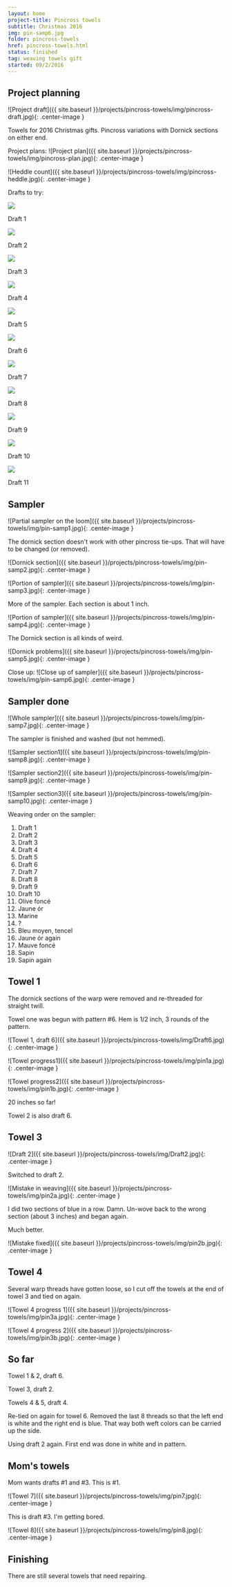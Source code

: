 ```yaml
---
layout: home
project-title: Pincross towels
subtitle: Christmas 2016
img: pin-samp6.jpg
folder: pincross-towels
href: pincross-towels.html
status: finished
tag: weaving towels gift
started: 09/2/2016
---
```

## Project planning
![Project draft]({{ site.baseurl }}/projects/pincross-towels/img/pincross-draft.jpg){: .center-image }

Towels for 2016 Christmas gifts. Pincross variations with Dornick sections on either end.

Project plans:
![Project plan]({{ site.baseurl }}/projects/pincross-towels/img/pincross-plan.jpg){: .center-image }

![Heddle count]({{ site.baseurl }}/projects/pincross-towels/img/pincross-heddle.jpg){: .center-image }

Drafts to try:

<section id="photos">
	<img src="{{ site.baseurl }}/projects/pincross-towels/img/Draft1.jpg" /><br />
	<p>Draft 1</p>
	<img src="{{ site.baseurl }}/projects/pincross-towels/img/Draft1.jpg" /><br />
	<p>Draft 2</p>
	<img src="{{ site.baseurl }}/projects/pincross-towels/img/Draft2.jpg" /><br />
	<p>Draft 3</p>
	<img src="{{ site.baseurl }}/projects/pincross-towels/img/Draft3.jpg" /><br />
	<p>Draft 4</p>
	<img src="{{ site.baseurl }}/projects/pincross-towels/img/Draft4.jpg" /><br />
	<p>Draft 5</p>
	<img src="{{ site.baseurl }}/projects/pincross-towels/img/Draft5.jpg" /><br />
	<p>Draft 6</p>
	<img src="{{ site.baseurl }}/projects/pincross-towels/img/Draft6.jpg" /><br />
	<p>Draft 7</p>
	<img src="{{ site.baseurl }}/projects/pincross-towels/img/Draft7.jpg" /><br />
	<p>Draft 8</p>
	<img src="{{ site.baseurl }}/projects/pincross-towels/img/Draft8.jpg" /><br />
	<p>Draft 9</p>
	<img src="{{ site.baseurl }}/projects/pincross-towels/img/Draft9.jpg" /><br />
	<p>Draft 10</p>
	<img src="{{ site.baseurl }}/projects/pincross-towels/img/Draft10.jpg" /><br />
	<p>Draft 11</p>
</section>

## Sampler
![Partial sampler on the loom]({{ site.baseurl }}/projects/pincross-towels/img/pin-samp1.jpg){: .center-image }

The dornick section doesn't work with other pincross tie-ups. That will have to be changed (or removed).

![Dornick section]({{ site.baseurl }}/projects/pincross-towels/img/pin-samp2.jpg){: .center-image }

![Portion of sampler]({{ site.baseurl }}/projects/pincross-towels/img/pin-samp3.jpg){: .center-image }

More of the sampler. Each section is about 1 inch.

![Portion of sampler]({{ site.baseurl }}/projects/pincross-towels/img/pin-samp4.jpg){: .center-image }

The Dornick section is all kinds of weird.

![Dornick problems]({{ site.baseurl }}/projects/pincross-towels/img/pin-samp5.jpg){: .center-image }

Close up:
![Close up of sampler]({{ site.baseurl }}/projects/pincross-towels/img/pin-samp6.jpg){: .center-image }

## Sampler done
![Whole sampler]({{ site.baseurl }}/projects/pincross-towels/img/pin-samp7.jpg){: .center-image }

The sampler is finished and washed (but not hemmed).

![Sampler section1]({{ site.baseurl }}/projects/pincross-towels/img/pin-samp8.jpg){: .center-image }

![Sampler section2]({{ site.baseurl }}/projects/pincross-towels/img/pin-samp9.jpg){: .center-image }

![Sampler section3]({{ site.baseurl }}/projects/pincross-towels/img/pin-samp10.jpg){: .center-image }

Weaving order on the sampler:

1. Draft 1
2. Draft 2
3. Draft 3
4. Draft 4
5. Draft 5
6. Draft 6
7. Draft 7
8. Draft 8
9. Draft 9
10. Draft 10
11. Olive foncé
12. Jaune ór
13. Marine
14. ?
15. Bleu moyen, tencel
16. Jaune ór again
17. Mauve foncé
18. Sapin
19. Sapin again

## Towel 1
The dornick sections of the warp were removed and re-threaded for straight twill.

Towel one was begun with pattern #6. Hem is 1/2 inch, 3 rounds of the pattern.

![Towel 1, draft 6]({{ site.baseurl }}/projects/pincross-towels/img/Draft6.jpg){: .center-image }

![Towel progress1]({{ site.baseurl }}/projects/pincross-towels/img/pin1a.jpg){: .center-image }

![Towel progress2]({{ site.baseurl }}/projects/pincross-towels/img/pin1b.jpg){: .center-image }

20 inches so far!

Towel 2 is also draft 6.

## Towel 3
![Draft 2]({{ site.baseurl }}/projects/pincross-towels/img/Draft2.jpg){: .center-image }

Switched to draft 2.

![Mistake in weaving]({{ site.baseurl }}/projects/pincross-towels/img/pin2a.jpg){: .center-image }

I did two sections of blue in a row. Damn. Un-wove back to the wrong section (about 3 inches) and began again.

Much better.

![Mistake fixed]({{ site.baseurl }}/projects/pincross-towels/img/pin2b.jpg){: .center-image }

## Towel 4
Several warp threads have gotten loose, so I cut off the towels at the end of towel 3 and tied on again.

![Towel 4 progress 1]({{ site.baseurl }}/projects/pincross-towels/img/pin3a.jpg){: .center-image }

![Towel 4 progress 2]({{ site.baseurl }}/projects/pincross-towels/img/pin3b.jpg){: .center-image }

## So far
Towel 1 & 2, draft 6.

Towel 3, draft 2.

Towels 4 & 5, draft 4.

Re-tied on again for towel 6. Removed the last 8 threads so that the left end is white and the right end is blue. That way both weft colors can be carried up the side.

Using draft 2 again. First end was done in white and in pattern.

## Mom's towels
Mom wants drafts #1 and #3. This is #1.

![Towel 7]({{ site.baseurl }}/projects/pincross-towels/img/pin7.jpg){: .center-image }

This is draft #3. I'm getting bored.

![Towel 8]({{ site.baseurl }}/projects/pincross-towels/img/pin8.jpg){: .center-image }

## Finishing
There are still several towels that need repairing.